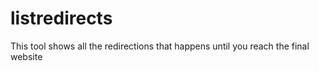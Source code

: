# listredirects
This tool shows all the redirections that happens until you reach the final website
